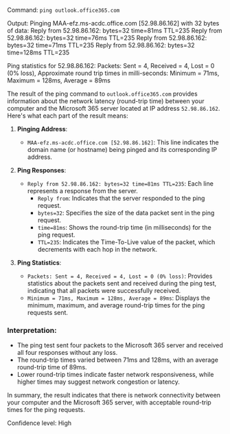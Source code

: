 Command: `ping outlook.office365.com`

Output:
Pinging MAA-efz.ms-acdc.office.com [52.98.86.162] with 32 bytes of data:
Reply from 52.98.86.162: bytes=32 time=81ms TTL=235
Reply from 52.98.86.162: bytes=32 time=76ms TTL=235
Reply from 52.98.86.162: bytes=32 time=71ms TTL=235
Reply from 52.98.86.162: bytes=32 time=128ms TTL=235

Ping statistics for 52.98.86.162:
    Packets: Sent = 4, Received = 4, Lost = 0 (0% loss),
Approximate round trip times in milli-seconds:
    Minimum = 71ms, Maximum = 128ms, Average = 89ms


The result of the ping command to `outlook.office365.com` provides information about the network latency (round-trip time) between your computer and the Microsoft 365 server located at IP address `52.98.86.162`. Here's what each part of the result means:

1. **Pinging Address**:
   - `MAA-efz.ms-acdc.office.com [52.98.86.162]`: This line indicates the domain name (or hostname) being pinged and its corresponding IP address.

2. **Ping Responses**:
   - `Reply from 52.98.86.162: bytes=32 time=81ms TTL=235`: Each line represents a response from the server.
     - `Reply from`: Indicates that the server responded to the ping request.
     - `bytes=32`: Specifies the size of the data packet sent in the ping request.
     - `time=81ms`: Shows the round-trip time (in milliseconds) for the ping request.
     - `TTL=235`: Indicates the Time-To-Live value of the packet, which decrements with each hop in the network.

3. **Ping Statistics**:
   - `Packets: Sent = 4, Received = 4, Lost = 0 (0% loss)`: Provides statistics about the packets sent and received during the ping test, indicating that all packets were successfully received.
   - `Minimum = 71ms, Maximum = 128ms, Average = 89ms`: Displays the minimum, maximum, and average round-trip times for the ping requests sent.

### Interpretation:
- The ping test sent four packets to the Microsoft 365 server and received all four responses without any loss.
- The round-trip times varied between 71ms and 128ms, with an average round-trip time of 89ms.
- Lower round-trip times indicate faster network responsiveness, while higher times may suggest network congestion or latency.

In summary, the result indicates that there is network connectivity between your computer and the Microsoft 365 server, with acceptable round-trip times for the ping requests.

Confidence level: High

